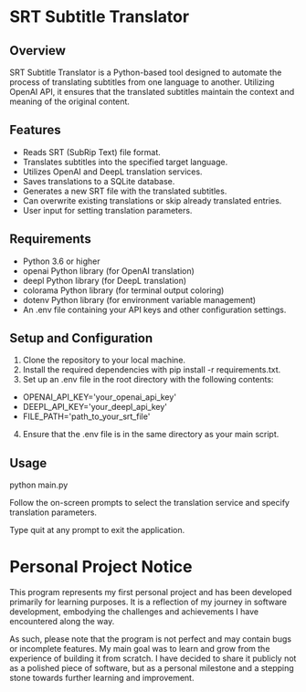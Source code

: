 # SRT Subtitle Translator

## Overview
SRT Subtitle Translator is a Python-based tool designed to automate the process of translating subtitles from one language to another. Utilizing OpenAI API, it ensures that the translated subtitles maintain the context and meaning of the original content.

## Features
- Reads SRT (SubRip Text) file format.
- Translates subtitles into the specified target language.
- Utilizes OpenAI and DeepL translation services.
- Saves translations to a SQLite database.
- Generates a new SRT file with the translated subtitles.
- Can overwrite existing translations or skip already translated entries.
- User input for setting translation parameters.

## Requirements
- Python 3.6 or higher
- openai Python library (for OpenAI translation)
- deepl Python library (for DeepL translation)
- colorama Python library (for terminal output coloring)
- dotenv Python library (for environment variable management)
- An .env file containing your API keys and other configuration settings.

## Setup and Configuration
1. Clone the repository to your local machine.
2. Install the required dependencies with pip install -r requirements.txt.
3. Set up an .env file in the root directory with the following contents:

  - OPENAI_API_KEY='your_openai_api_key'
  - DEEPL_API_KEY='your_deepl_api_key'
  - FILE_PATH='path_to_your_srt_file'

4. Ensure that the .env file is in the same directory as your main script.

## Usage

python main.py

Follow the on-screen prompts to select the translation service and specify translation parameters.

Type quit at any prompt to exit the application.


# Personal Project Notice
This program represents my first personal project and has been developed primarily for learning purposes. It is a reflection of my journey in software development, embodying the challenges and achievements I have encountered along the way.

As such, please note that the program is not perfect and may contain bugs or incomplete features. My main goal was to learn and grow from the experience of building it from scratch. I have decided to share it publicly not as a polished piece of software, but as a personal milestone and a stepping stone towards further learning and improvement.
